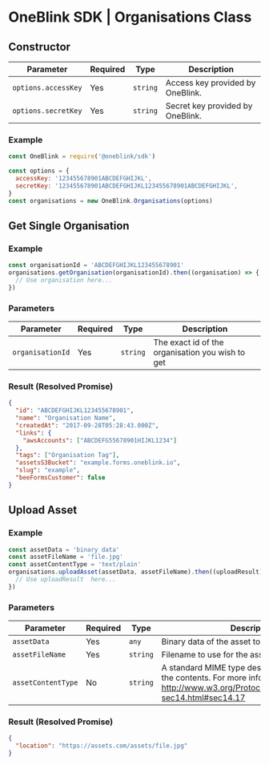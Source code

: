 # OneBlink SDK | Organisations Class

## Constructor

| Parameter           | Required | Type     | Description                      |
| ------------------- | -------- | -------- | -------------------------------- |
| `options.accessKey` | Yes      | `string` | Access key provided by OneBlink. |
| `options.secretKey` | Yes      | `string` | Secret key provided by OneBlink. |

### Example

```javascript
const OneBlink = require('@oneblink/sdk')

const options = {
  accessKey: '123455678901ABCDEFGHIJKL',
  secretKey: '123455678901ABCDEFGHIJKL123455678901ABCDEFGHIJKL',
}
const organisations = new OneBlink.Organisations(options)
```

## Get Single Organisation

### Example

```javascript
const organisationId = 'ABCDEFGHIJKL123455678901'
organisations.getOrganisation(organisationId).then((organisation) => {
  // Use organisation here...
})
```

### Parameters

| Parameter        | Required | Type     | Description                                      |
| ---------------- | -------- | -------- | ------------------------------------------------ |
| `organisationId` | Yes      | `string` | The exact id of the organisation you wish to get |

### Result (Resolved Promise)

```json
{
  "id": "ABCDEFGHIJKL123455678901",
  "name": "Organisation Name",
  "createdAt": "2017-09-28T05:28:43.000Z",
  "links": {
    "awsAccounts": ["ABCDEFG55678901HIJKL1234"]
  },
  "tags": ["Organisation Tag"],
  "assetsS3Bucket": "example.forms.oneblink.io",
  "slug": "example",
  "beeFormsCustomer": false
}
```

## Upload Asset

### Example

```javascript
const assetData = 'binary data'
const assetFileName = 'file.jpg'
const assetContentType = 'text/plain'
organisations.uploadAsset(assetData, assetFileName).then((uploadResult) => {
  // Use uploadResult  here...
})
```

### Parameters

| Parameter          | Required | Type     | Description                                                                                                                                           |
| ------------------ | -------- | -------- | ----------------------------------------------------------------------------------------------------------------------------------------------------- |
| `assetData`        | Yes      | `any`    | Binary data of the asset to upload                                                                                                                    |
| `assetFileName`    | Yes      | `string` | Filename to use for the asset                                                                                                                         |
| `assetContentType` | No       | `string` | A standard MIME type describing the format of the contents. For more information, see http://www.w3.org/Protocols/rfc2616/rfc2616-sec14.html#sec14.17 |

### Result (Resolved Promise)

```json
{
  "location": "https://assets.com/assets/file.jpg"
}
```
